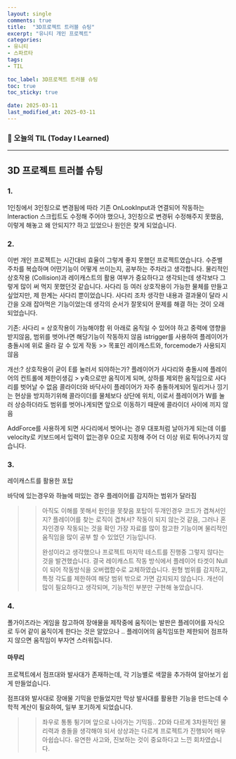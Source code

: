 ```yaml
---
layout: single
comments: true
title:  "3D프로젝트 트러블 슈팅"
excerpt: "유니티 개인 프로젝트"
categories: 
- 유니티
- 스파르타
tags:
- TIL
 
toc_label: 3D프로젝트 트러블 슈팅
toc: true
toc_sticky: true
 
date: 2025-03-11
last_modified_at: 2025-03-11
---
```




### 📆 오늘의 TIL (Today I Learned)

---

## 3D 프로젝트 트러블 슈팅



### 1.

1인칭에서 3인칭으로 변경됨에 따라 기존 OnLookInput과 연결되어 작동하는 Interaction 스크립트도 수정해 주어야 했으나, 3인칭으로 변경뒤 수정해주지 못했음, 이렇게 해놓고 왜 안되지?? 하고 있었으나 원인은 찾게 되었습니다.

### 2.



이번 개인 프로젝트는 시간대비 효율이 그렇게 좋지 못했던 프로젝트였습니다. 수준별 주차를 복습하며 어떤기능이 어떻게 쓰이는지, 공부하는 주차라고 생각합니다. 물리적인 상호작용 (Collision)과 레이캐스트의 활용 여부가 중요하다고 생각되는데 생각보다 그렇게 많이 써 먹지 못했던것 같습니다. 사다리 등 여러 상호작용이 가능한 물체를 만들고 싶었지만, 제 한계는 사다리 뿐이었습니다. 사다리 조차 생각한 내용과 결과물이 달라 시간을 오래 잡아먹은 기능이었는데 생각의 순서가 잘못되어 문제를 해결 하는 것이 오래되었습니다.

기존: 사다리 = 상호작용이 가능해야함 위 아래로 움직일 수 있어야 하고 중력에 영향을 받지않음, 범위를 벗어나면 해당기능이 작동하지 않음 istrigger를 사용하여 플레이어가 충돌시에 위로 올라 갈 수 있게 작동 >> 목표인 레이캐스트와, forcemode가 사용되지 않음

개선:? 상호작용이 굳이 E를 눌러서 되야하는가? 플레이어가 사다리와 충돌시에 플레이어의 컨트롤에 제한이생김 > y축으로만 움직이게 되며, 상하를 제외한 움직임으로 사다리를 벗어날 수 없음 콜라이더와 바닥사이 플레이어가 자주 충돌하게되어 밀리거나 낑기는 현상을 방지하기위해 콜라이더를 물체보다 상단에 위치, 이로서 플레이어가 W를 눌러 상승하더라도 범위를 벗어나게되면 앞으로 이동하기 때문에 콜라이더 사이에 끼지 않음

AddForce를 사용하게 되면 사다리에서 벗어나는 경우 대포처럼 날아가게 되는데 이를 velocity로 키보드에서 입력이 없는경우 0으로 지정해 주어 더 이상 위로 튀어나가지 않습니다.

### 3.



레이캐스트를 활용한 포탑

바닥에 있는경우와 하늘에 떠있는 경우 플레이어를 감지하는 범위가 달라짐

> > 아직도 이해를 못해서 원인을 못찾음 포탑이 두개인경우 코드가 겹쳐서인지? 플레이어를 찾는 로직이 겹쳐서? 작동이 되지 않는것 같음, 그러나 혼자인경우 작동되는 것을 확인 가장 자료를 많이 참고한 기능이며 물리적인 움직임을 많이 공부 할 수 있었던 기능입니다.
> >
> > 완성이라고 생각했으나 프로젝트 마지막 테스트를 진행중 그렇지 않다는 것을 발견했습니다. 결국 레이캐스트 작동 방식에서 플레이어 타겟이 Null이 되어 작동방식을 오버랩함수로 교체하였습니다. 원형 범위를 감지하고, 특정 각도를 제한하여 해당 범위 밖으로 가면 감지되지 않습니다. 개선이 많이 필요하다고 생각되며, 기능적인 부분만 구현해 놓았습니다.

### 4.



폴가이즈라는 게임을 참고하여 장애물을 제작중에 움직이는 발판은 플레이어를 자식으로 두어 같이 움직이게 한다는 것은 알았으나 .. 플레이어의 움직임또한 제한되어 점프하지 않으면 움직임이 부자연 스러워집니다.

#### 마무리



프로젝트에서 점프대와 발사대가 존재하는데, 각 기능별로 색깔을 추가하여 알아보기 쉽게 만들었습니다.

점프대와 발사대로 장애물 기믹을 만들었지만 막상 발사대를 활용한 기능을 만드는데 수학적 계산이 필요하여, 일부 포기하게 되었습니다.

> > 좌우로 통통 튕기며 앞으로 나아가는 기믹등.. 2D와 다르게 3차원적인 물리력과 충돌을 생각해야 되서 상상과는 다르게 프로젝트가 진행되어 매우 아쉽습니다. 유연한 사고와, 진보하는 것이 중요하다고 느낀 회차였습니다.
